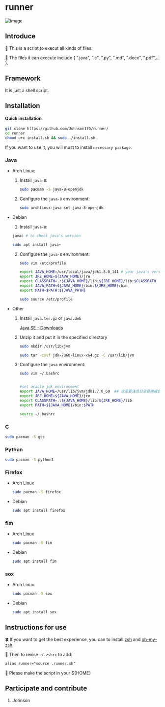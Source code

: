 # runner

![image](https://user-images.githubusercontent.com/104540627/175332390-856b8409-7092-4a31-89a6-cb54ff28f5ff.png)

## Introduce

 🐸 This is a script to execut all kinds of files.
 
 🌹 The files it can execute include { ".java", ".c", ".py", ".md", ".docx", ".pdf",... }.


## Framework

It is just a shell script.


## Installation

#### Quick installation

```bash
git clone https://github.com/Johnson170/runner/
cd runner
chmod u+x install.sh && sudo ./install.sh
```

If you want to use it, you will must to install `necessary package`.

### Java

- Arch Linux:

  1. Install `java-8`:

     ```bash
     sudo pacman -S java-8-openjdk
     ```

  2. Configure the `java-8` environment:

     ```bash
     sudo archlinux-java set java-8-openjdk
     ```

- Debian

  1.  Install `java-8`:

     ```bash
     javac # to check java's version
     
     sudo apt install java~		
     ```

     2. Configure the `java-8` environment:

        ```bash
        sudo vim /etc/profile 
        
        export JAVA_HOME=/usr/local/java/jdk1.8.0_141 # your java's version
        export JRE_HOME=${JAVA_HOME}/jre
        export CLASSPATH=.:${JAVA_HOME}/lib:${JRE_HOME}/lib:$CLASSPATH
        export JAVA_PATH=${JAVA_HOME}/bin:${JRE_HOME}/bin
        export PATH=$PATH:${JAVA_PATH}
        
        sudo source /etc/profile
        ```

- Other

  1. Install `java.ter.gz` or `java.deb`

     [Java SE - Downloads](https://www.oracle.com/java/technologies/downloads/)

  2. Unzip it and put it in the specified directory

     ```bash
     sudo mkdir /usr/lib/jvm
     
     sudo tar -zxvf jdk-7u60-linux-x64.gz -C /usr/lib/jvm
     ```

  3. Configure the `java` environment:

     ```bash
     sudo vim ~/.bashrc
     
     
     #set oracle jdk environment
     export JAVA_HOME=/usr/lib/jvm/jdk1.7.0_60  ## 这里要注意目录要换成自己解压的jdk 目录
     export JRE_HOME=${JAVA_HOME}/jre  
     export CLASSPATH=.:${JAVA_HOME}/lib:${JRE_HOME}/lib  
     export PATH=${JAVA_HOME}/bin:$PATH
     
     source ~/.bashrc
     ```

### C

```bash
sudo pacman -S gcc
```

### Python

```bash
sudo pacman -S python3
```

### Firefox

- Arch Linux

  ```bash
  sudo pacman -S firefox
  ```

- Debian

  ```bash
  sudo apt install firefox
  ```

### fim

- Arch Linux

  ```bash
  sudo pacman -S fim
  ```

- Debian

  ```bash
  sudo apt install fim
  ```

### sox

- Arch Linux

  ```bash
  sudo pacman -S sox
  ```

- Debian

  ```bash
  sudo apt install sox
  ```

## Instructions for use

 🍀 If you want to get the best experience, you can to install [zsh](https://github.com/zsh-users/zsh) and [oh-my-zsh](https://ohmyz.sh/)

 🌿 Then to revise `~/.zshrc` to add:

```tex
alias runner="source .runner.sh"
```

 🌸 Please make the script in your ${HOME}

## Participate and contribute

1.  Johnson
